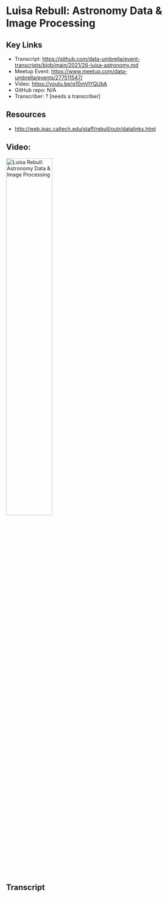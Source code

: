 # Luisa Rebull: Astronomy Data & Image Processing

## Key Links
- Transcript:  https://github.com/data-umbrella/event-transcripts/blob/main/2021/26-luisa-astronomy.md
- Meetup Event:  https://www.meetup.com/data-umbrella/events/277511547/
- Video:  https://youtu.be/q10mVlYQUbA
- GitHub repo:   N/A
- Transcriber:  ? [needs a transcriber]

## Resources
- http://web.ipac.caltech.edu/staff/rebull/outr/datalinks.html

## Video:  

<a href="http://www.youtube.com/watch?feature=player_embedded&v=q10mVlYQUbA" target="_blank"><img src="http://img.youtube.com/vi/q10mVlYQUbA/0.jpg" 
alt="Luisa Rebull: Astronomy Data & Image Processing" width="50%" /></a>

## Transcript
